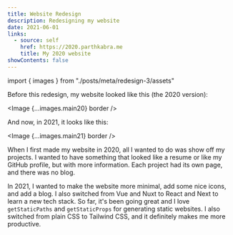 ```yaml
---
title: Website Redesign
description: Redesigning my website
date: 2021-06-01
links:
  - source: self
    href: https://2020.parthkabra.me
    title: My 2020 website
showContents: false
---
```


import { images } from "./posts/meta/redesign-3/assets"

Before this redesign, my website looked like this (the 2020 version):

<Image {...images.main20} border />

And now, in 2021, it looks like this:

<Image {...images.main21} border />

When I first made my website in 2020, all I wanted to do was show off my projects. I wanted to have something that looked like a resume or like my GitHub profile, but with more information. Each project had its own page, and there was no blog.

In 2021, I wanted to make the website more minimal, add some nice icons, and add a blog. I also switched from Vue and Nuxt to React and Next to learn a new tech stack. So far, it's been going great and I love `getStaticPaths` and `getStaticProps` for generating static websites. I also switched from plain CSS to Tailwind CSS, and it definitely makes me more productive.